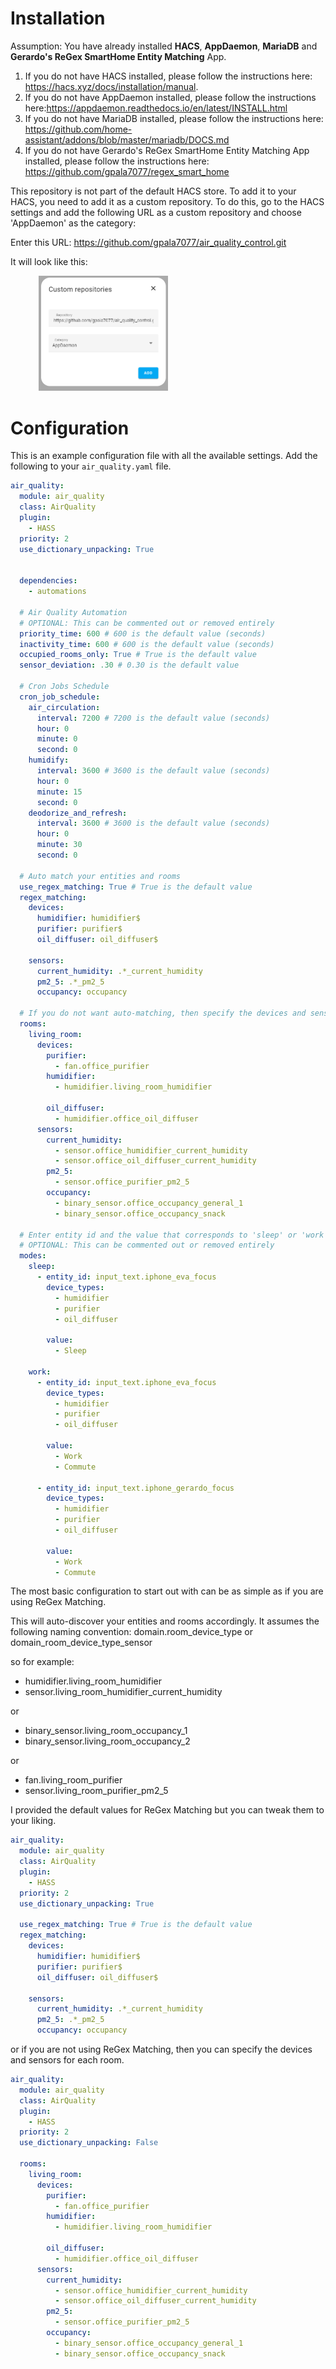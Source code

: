 # Installation
Assumption: You have already installed **HACS**, **AppDaemon**, **MariaDB** and  **Gerardo's ReGex SmartHome Entity Matching** App.
1. If you do not have HACS installed, please follow the instructions here: https://hacs.xyz/docs/installation/manual.
2. If you do not have AppDaemon installed, please follow the instructions here:https://appdaemon.readthedocs.io/en/latest/INSTALL.html
3. If you do not have MariaDB installed, please follow the instructions here: https://github.com/home-assistant/addons/blob/master/mariadb/DOCS.md
4. If you do not have Gerardo's ReGex SmartHome Entity Matching App installed, please follow the instructions here: https://github.com/gpala7077/regex_smart_home


This repository is not part of the default HACS store. To add it to your HACS, you need to add it as a
custom repository. To do this, go to the HACS settings and add the following URL as a custom repository and choose
'AppDaemon' as the category:

Enter this URL: https://github.com/gpala7077/air_quality_control.git

It will look like this:
  <div style="display: flex; justify-content: space-around;">
  <div><img src="/apps/static/custom_repository.png" alt="Custom Repo" style="width: 50%; max-width: 500px;"/></div>
  </div>



# Configuration
This is an example configuration file with all the available settings. 
Add the following to your `air_quality.yaml` file.

```yaml
air_quality:
  module: air_quality
  class: AirQuality
  plugin:
    - HASS
  priority: 2
  use_dictionary_unpacking: True


  dependencies:
    - automations

  # Air Quality Automation
  # OPTIONAL: This can be commented out or removed entirely
  priority_time: 600 # 600 is the default value (seconds)
  inactivity_time: 600 # 600 is the default value (seconds)
  occupied_rooms_only: True # True is the default value
  sensor_deviation: .30 # 0.30 is the default value

  # Cron Jobs Schedule
  cron_job_schedule:
    air_circulation:
      interval: 7200 # 7200 is the default value (seconds)
      hour: 0
      minute: 0
      second: 0
    humidify:
      interval: 3600 # 3600 is the default value (seconds)
      hour: 0
      minute: 15
      second: 0
    deodorize_and_refresh:
      interval: 3600 # 3600 is the default value (seconds)
      hour: 0
      minute: 30
      second: 0
  
  # Auto match your entities and rooms
  use_regex_matching: True # True is the default value
  regex_matching:
    devices:
      humidifier: humidifier$
      purifier: purifier$
      oil_diffuser: oil_diffuser$

    sensors:
      current_humidity: .*_current_humidity
      pm2_5: .*_pm2_5
      occupancy: occupancy

  # If you do not want auto-matching, then specify the devices and sensors
  rooms:
    living_room:
      devices:
        purifier:
          - fan.office_purifier
        humidifier:
          - humidifier.living_room_humidifier

        oil_diffuser:
          - humidifier.office_oil_diffuser
      sensors:
        current_humidity:
          - sensor.office_humidifier_current_humidity
          - sensor.office_oil_diffuser_current_humidity
        pm2_5:
          - sensor.office_purifier_pm2_5
        occupancy:
          - binary_sensor.office_occupancy_general_1
          - binary_sensor.office_occupancy_snack
  
  # Enter entity id and the value that corresponds to 'sleep' or 'work' mode
  # OPTIONAL: This can be commented out or removed entirely
  modes:
    sleep:
      - entity_id: input_text.iphone_eva_focus
        device_types:
          - humidifier
          - purifier
          - oil_diffuser

        value:
          - Sleep

    work:
      - entity_id: input_text.iphone_eva_focus
        device_types:
          - humidifier
          - purifier
          - oil_diffuser

        value:
          - Work
          - Commute

      - entity_id: input_text.iphone_gerardo_focus
        device_types:
          - humidifier
          - purifier
          - oil_diffuser

        value:
          - Work
          - Commute
```


The most basic configuration to start out with can be as simple as if you are using ReGex Matching.

This will auto-discover your entities and rooms accordingly.
It assumes the following naming convention:
domain.room_device_type
or 
domain_room_device_type_sensor

so for example:
- humidifier.living_room_humidifier
- sensor.living_room_humidifier_current_humidity

or
- binary_sensor.living_room_occupancy_1
- binary_sensor.living_room_occupancy_2

or 
- fan.living_room_purifier
- sensor.living_room_purifier_pm2_5

I provided the default values for ReGex Matching but you can tweak them to your liking.

```yaml
air_quality:
  module: air_quality
  class: AirQuality
  plugin:
    - HASS
  priority: 2
  use_dictionary_unpacking: True

  use_regex_matching: True # True is the default value
  regex_matching:
    devices:
      humidifier: humidifier$
      purifier: purifier$
      oil_diffuser: oil_diffuser$

    sensors:
      current_humidity: .*_current_humidity
      pm2_5: .*_pm2_5
      occupancy: occupancy

```

or if you are not using ReGex Matching, then you can specify the devices and sensors for each room.
```yaml
air_quality:
  module: air_quality
  class: AirQuality
  plugin:
    - HASS
  priority: 2
  use_dictionary_unpacking: False

  rooms:
    living_room:
      devices:
        purifier:
          - fan.office_purifier
        humidifier:
          - humidifier.living_room_humidifier

        oil_diffuser:
          - humidifier.office_oil_diffuser
      sensors:
        current_humidity:
          - sensor.office_humidifier_current_humidity
          - sensor.office_oil_diffuser_current_humidity
        pm2_5:
          - sensor.office_purifier_pm2_5
        occupancy:
          - binary_sensor.office_occupancy_general_1
          - binary_sensor.office_occupancy_snack
```